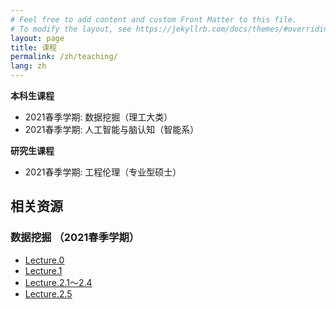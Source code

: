 ```yaml
---
# Feel free to add content and custom Front Matter to this file.
# To modify the layout, see https://jekyllrb.com/docs/themes/#overriding-theme-defaults
layout: page
title: 课程
permalink: /zh/teaching/
lang: zh
---
```


**本科生课程**

- 2021春季学期: 数据挖掘（理工大类）
- 2021春季学期: 人工智能与脑认知（智能系）


**研究生课程**

- 2021春季学期: 工程伦理（专业型硕士）


## 相关资源 
### 数据挖掘 （2021春季学期）
- [Lecture.0][【腾讯文档】Lecture0] 
- [Lecture.1][【腾讯文档】Lecture1]   
- [Lecture.2.1～2.4][【腾讯文档】Lecture2.1]   
- [Lecture.2.5][【腾讯文档】Lecture2.2]   


[【腾讯文档】Lecture0]: https://docs.qq.com/pdf/DY29iWkF1TlJyUmdJ
[【腾讯文档】Lecture1]: https://docs.qq.com/pdf/DY3NGYWVJeVFQSmd2
[【腾讯文档】Lecture2.1]: https://docs.qq.com/pdf/DY3pKZ3hjZ1hqR2Jp
[【腾讯文档】Lecture2.2]: https://docs.qq.com/pdf/DY3dKcUVxd0FnRHVJ



